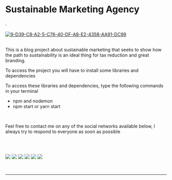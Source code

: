 <h1>Sustainable Marketing Agency</h1>.
<br>
<br>
<a href="https://ibb.co/0JWqyj1"><img src="https://i.ibb.co/q14BYMh/9-D39-C8-A2-5-C76-40-DF-A8-E2-4358-AA91-DC99.png" alt="9-D39-C8-A2-5-C76-40-DF-A8-E2-4358-AA91-DC99" border="0"></a>
<br>
<br>
<p>
        This is a blog project about sustainable marketing that seeks to show how the path to sustainability is an ideal thing for tax reduction and great branding.
</p>
<p>
         To access the project you will have to install some libraries and dependencies
</p>
<p>To access these libraries and dependencies, type the following commands in your terminal</p>
<ul>
         <li>npm and nodemon</li>
         <li>npm start or yarn start</li>
</ul>
<br>

<p>Feel free to contact me on any of the social networks available below, I always try to respond to everyone as soon as possible</p>

<br>

<br>

 
<div>
        
   <a href="https://www.instagram.com/devbrunoo/" target="_blank"><img src="https://img.shields.io/badge/-Instagram-%23E4405F?style=for-the-badge&logo=instagram&logoColor=white" target="_blank"></a>
    <a href="https://medium.com/@devbrunoo" target="_blank"><img src="https://img.shields.io/badge/Medium-12100E?style=for-the-badge&logo=medium&logoColor=white" target="_blank"></a> 
    <a href="https://www.quora.com/profile/DevBrunoo" target="_blank"><img src="https://img.shields.io/badge/Quora-%23B92B27.svg?&style=for-the-badge&logo=Quora&logoColor=white" target="_blank"></a>
   <a href="https://codepen.io/brunobyhow15" target="_blank"><img src="https://img.shields.io/badge/Codepen-000000?style=for-the-badge&logo=codepen&logoColor=white" target="_blank"></a> 
    <a href = "mailto:contactbruno5@gmail.com"><img src="https://img.shields.io/badge/-Gmail-%23333?style=for-the-badge&logo=gmail&logoColor=white" target="_blank"></a>
    <a href="https://www.linkedin.com/in/devbruono/" target="_blank"><img src="https://img.shields.io/badge/-LinkedIn-%230077B5?style=for-the-badge&logo=linkedin&logoColor=white" target="_blank"></a> 
  
   
  </div>

<div>
<br>
<hr>
  <br>
</div>
